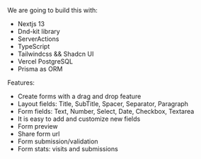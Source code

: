 We are going to build this with:
- Nextjs 13
- Dnd-kit library
- ServerActions
- TypeScript
- Tailwindcss && Shadcn UI
- Vercel PostgreSQL
- Prisma as ORM

Features: 
- Create forms with a drag and drop feature
- Layout fields: Title, SubTitle, Spacer, Separator, Paragraph
- Form fields: Text, Number, Select, Date, Checkbox, Textarea
- It is easy to add and customize new fields
- Form preview 
- Share form url
- Form submission/validation
- Form stats: visits and submissions
